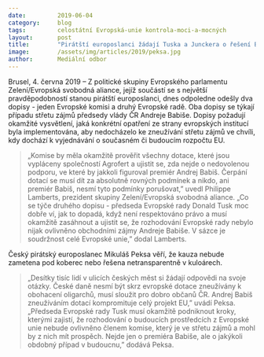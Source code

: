 ```yaml
---
date:         2019-06-04
category:     blog
tags:         celostátní Evropská-unie kontrola-moci-a-mocných
layout:       post
title:        "Pirátští europoslanci žádají Tuska a Junckera o řešení Babišova střetu zájmů"
image:        /assets/img/articles/2019/peksa.jpg
author:       Mediální odbor
---
```



Brusel, 4. června 2019 – Z politické skupiny Evropského parlamentu Zelení/Evropská svobodná aliance, jejíž součástí se s největší pravděpodobností stanou pirátští europoslanci, dnes odpoledne odešly dva dopisy - jeden Evropské komisi a druhý Evropské radě. Oba dopisy se týkají případu střetu zájmů předsedy vlády ČR Andreje Babiše. Dopisy požadují okamžité vysvětlení, jaká konkrétní opatření ze strany evropských institucí byla implementována, aby nedocházelo ke zneužívání střetu zájmů ve chvíli, kdy dochází k vyjednávání o současném či budoucím rozpočtu EU.   

> „Komise by měla okamžitě prověřit všechny dotace, které jsou vypláceny společností Agrofert a ujistit se, zda nejde o nedovolenou podporu, ve které by jakkoli figuroval premiér Andrej Babiš. Čerpání dotací se musí dít za absolutně rovných podmínek a nikdo, ani premiér Babiš, nesmí tyto podmínky porušovat,” uvedl Philippe Lamberts, prezident skupiny Zelení/Evropská svobodná aliance. „Co se týče druhého dopisu - předseda Evropské rady Donald Tusk moc dobře ví, jak to dopadá, když není respektováno právo a musí okamžitě zasáhnout a ujistit se, že rozhodování Evropské rady nebylo nijak ovlivněno obchodními zájmy Andreje Babiše. V sázce je soudržnost celé Evropské unie,” dodal Lamberts.

Český pirátský europoslanec Mikuláš Peksa věří, že kauza nebude zametena pod koberec nebo řešena netransparentně v kuloárech. 
> „Desítky tisíc lidí v ulicích českých měst si žádají odpovědi na svoje otázky. České daně nesmí být skrz evropské dotace zneužívány k obohacení oligarchů, musí sloužit pro dobro občanů ČR. Andrej Babiš zneužíváním dotací kompromituje celý projekt EU,” uvádí Peksa. „Předseda Evropské rady Tusk musí okamžitě podniknout kroky, kterými zajistí, že rozhodování o budoucích prostředcích z Evropské unie nebude ovlivněno členem komise, který je ve střetu zájmů a mohl by z nich mít prospěch. Nejde jen o premiéra Babiše, ale o jakýkoli obdobný případ v budoucnu,” dodává Peksa.
